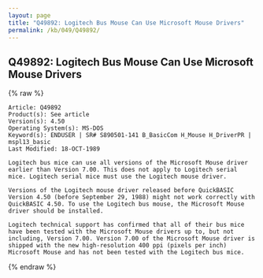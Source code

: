 ```yaml
---
layout: page
title: "Q49892: Logitech Bus Mouse Can Use Microsoft Mouse Drivers"
permalink: /kb/049/Q49892/
---
```


## Q49892: Logitech Bus Mouse Can Use Microsoft Mouse Drivers

{% raw %}

	Article: Q49892
	Product(s): See article
	Version(s): 4.50
	Operating System(s): MS-DOS
	Keyword(s): ENDUSER | SR# S890501-141 B_BasicCom H_Mouse H_DriverPR | mspl13_basic
	Last Modified: 18-OCT-1989
	
	Logitech bus mice can use all versions of the Microsoft Mouse driver
	earlier than Version 7.00. This does not apply to Logitech serial
	mice. Logitech serial mice must use the Logitech mouse driver.
	
	Versions of the Logitech mouse driver released before QuickBASIC
	Version 4.50 (before September 29, 1988) might not work correctly with
	QuickBASIC 4.50. To use the Logitech bus mouse, the Microsoft Mouse
	driver should be installed.
	
	Logitech technical support has confirmed that all of their bus mice
	have been tested with the Microsoft Mouse drivers up to, but not
	including, Version 7.00. Version 7.00 of the Microsoft Mouse driver is
	shipped with the new high-resolution 400 ppi (pixels per inch)
	Microsoft Mouse and has not been tested with the Logitech bus mice.

{% endraw %}
